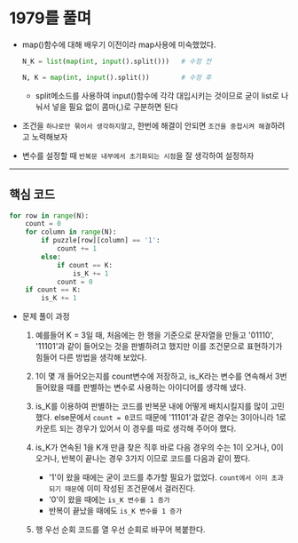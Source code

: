 # 1979를 풀며

- map()함수에 대해 배우기 이전이라 map사용에 미숙했었다.
  
  ```python
  N_K = list(map(int, input().split()))   # 수정 전
  
  N, K = map(int, input().split())        # 수정 후
  ```
  
  - split메소드를 사용하여 input()함수에 각각 대입시키는 것이므로 굳이 list로 나눠서 넣을 필요 없이 콤마(,)로 구분하면 된다

- 조건을 `하나로만 묶어서 생각하지말고`, 한번에 해결이 안되면 `조건을 중첩시켜 해결`하려고 노력해보자

- 변수를 설정할 때 `반복문 내부에서 초기화되는 시점`을 잘 생각하여 설정하자

--- 

## 핵심 코드

```python
for row in range(N):
    count = 0
    for column in range(N):
        if puzzle[row][column] == '1':
            count += 1
        else:
            if count == K:
                is_K += 1
            count = 0
    if count == K:
        is_K += 1
```

- 문제 풀이 과정
  
  1. 예를들어 K = 3일 때, 처음에는 한 행을 기준으로 문자열을 만들고 '01110', '11101'과 같이 들어오는 것을 판별하려고 했지만 이를 조건문으로 표현하기가 힘들어 다른 방법을 생각해 보았다.
  
  2. 1이 몇 개 들어오는지를 count변수에 저장하고, is_K라는 변수를 연속해서 3번 들어왔을 때를 판별하는 변수로 사용하는 아이디어를 생각해 냈다.
  
  3. is_K를 이용하여 판별하는 코드를 반복문 내에 어떻게 배치시킬지를 많이 고민했다. else문에서 `count = 0`코드 때문에 '11101'과 같은 경우는 3이아니라 1로 카운트 되는 경우가 있어서 이 경우를 따로 생각해 주어야 했다.
  
  4. is_K가 연속된 1을 K개 만큼 찾은 직후 바로 다음 경우의 수는 1이 오거나, 0이 오거나, 반복이 끝나는 경우 3가지 이므로 코드를 다음과 같이 짰다.
     
     - '1'이 왔을 때에는 굳이 코드를 추가할 필요가 없었다. `count에서 이미 초과되기 때문`에 이미 작성된 조건문에서 걸러진다.
     - '0'이 왔을 때에는 `is_K 변수를 1 증가`
     - 반복이 끝났을 때에도 `is_K 변수를 1 증가`
     
     
  
  5. 행 우선 순회 코드를 열 우선 순회로 바꾸어 복붙한다.


